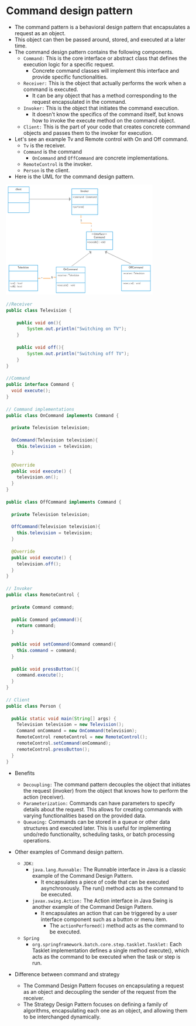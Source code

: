# Command design pattern
- The command pattern is a behavioral design pattern that encapsulates a request as an object.
- This object can then be passed around, stored, and executed at a later time.
- The command design pattern contains the following components.
  - `Command:` This is the core interface or abstract class that defines the execution logic for a specific request. 
    - Concrete command classes will implement this interface and provide specific functionalities.
  - `Receiver:` This is the object that actually performs the work when a command is executed. 
    - It can be any object that has a method corresponding to the request encapsulated in the command.
  - `Invoker:` This is the object that initiates the command execution. 
    - It doesn't know the specifics of the command itself, but knows how to invoke the execute method on the command object.
  - `Client:` This is the part of your code that creates concrete command objects and passes them to the invoker for execution.
- Let's see an example Tv and Remote control with On and Off command.
  - `Tv` is the receiver.
  - `Command` is the command
    - `OnCommand` and `OffCommand` are concrete implementations.
  - `RemoteControl` is the invoker.
  - `Person` is the client.
- Here is the UML for the command design pattern.

<img src="../../images/command.png" height=300 width=400>
 
```java
//Receiver
public class Television {

    public void on(){
        System.out.println("Switching on TV");
    }
    
    public void off(){
        System.out.println("Switching off TV");
    }
}

//Command
public interface Command {
  void execute();
}

// Command implementations
public class OnCommand implements Command {

  private Television television;

  OnCommand(Television television){
    this.television = television;
  }

  @Override
  public void execute() {
    television.on();
  }
}

public class OffCommand implements Command {

  private Television television;

  OffCommand(Television television){
    this.television = television;
  }

  @Override
  public void execute() {
    television.off();
  }
}

// Invoker
public class RemoteControl {

  private Command command;

  public Command geCommand(){
    return command;
  }

  public void setCommand(Command command){
    this.command = command;
  }

  public void pressButton(){
    command.execute();
  }
}

// Client
public class Person {

  public static void main(String[] args) {
    Television television = new Television();
    Command onCommand = new OnCommand(television);
    RemoteControl remoteControl = new RemoteControl();
    remoteControl.setCommand(onCommand);
    remoteControl.pressButton();
  }
}
```
- Benefits
  - `Decoupling:` The command pattern decouples the object that initiates the request (invoker) from the object that 
    knows how to perform the action (receiver).
  - `Parameterization:` Commands can have parameters to specify details about the request. This allows for creating 
    commands with varying functionalities based on the provided data.
  - `Queueing:` Commands can be stored in a queue or other data structures and executed later. This is useful for 
    implementing undo/redo functionality, scheduling tasks, or batch processing operations.
  
- Other examples of Command design pattern.
  - `JDK:`
    - `java.lang.Runnable:` The Runnable interface in Java is a classic example of the Command Design Pattern.
      - It encapsulates a piece of code that can be executed asynchronously. The run() method acts as the command 
        to be executed.
    - `javax.swing.Action:` The Action interface in Java Swing is another example of the Command Design Pattern.
      - It encapsulates an action that can be triggered by a user interface component such as a button or menu item.
        - The `actionPerformed()` method acts as the command to be executed.
  - `Spring`
    - `org.springframework.batch.core.step.tasklet.Tasklet:` Each Tasklet implementation defines a single method 
      execute(), which acts as the command to be executed when the task or step is run.

- Difference between command and strategy
  - The Command Design Pattern focuses on encapsulating a request as an object and decoupling the sender of the 
    request from the receiver. 
  - The Strategy Design Pattern focuses on defining a family of algorithms, encapsulating each one as an object, 
    and allowing them to be interchanged dynamically.
